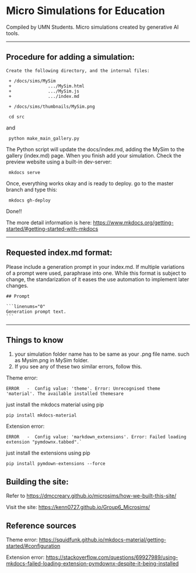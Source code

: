 # Micro Simulations for Education

Compiled by UMN Students.
Micro simulations created by generative AI tools.

---
## Procedure for adding a simulation:

```
Create the following directory, and the internal files:

 + /docs/sims/MySim
 +              .../MySim.html
 +              .../MySim.js
 +              .../index.md
 
 + /docs/sims/thumbnails/MySim.png
```
```
 cd src
```
and
```
 python make_main_gallery.py
 ```
The Python script will update the docs/index.md, adding the MySim to the gallery (index.md) page.
When you finish add your simulation. Check the preview website using a built-in dev-server:
```
 mkdocs serve
 ```
 Once, everything works okay and is ready to deploy. go to the master branch and type this:
```
 mkdocs gh-deploy
 ```
 Done!!

 The more detail information is here: https://www.mkdocs.org/getting-started/#getting-started-with-mkdocs

 
---

## Requested index.md format:

Please include a generation prompt in your index.md.  If multiple variations of a prompt were used, paraphrase into one. While this format is subject to change, the standarization of it eases the use automation to implement later changes.
 
````
## Prompt

```linenums="0"
Generation prompt text.
```
````

---
## Things to know
1. your simulation folder name has to be same as your .png file name.  such as Mysim.png in MySim folder.
2. If you see any of these two similar errors, follow this. 

Theme error:
```
ERROR   -  Config value: 'theme'. Error: Unrecognised theme 'material'. The available installed themesare
```
just install the mkdocs material using pip
```
pip install mkdocs-material
```

Extension error:
```
ERROR   -  Config value: 'markdown_extensions'. Error: Failed loading extension "pymdownx.tabbed".`
```
just install the extensions using pip
```
pip install pymdown-extensions --force
```




## Building the site:

Refer to https://dmccreary.github.io/microsims/how-we-built-this-site/

Visit the site: https://kenn0727.github.io/Group6_Microsims/

## Reference sources
Theme error: https://squidfunk.github.io/mkdocs-material/getting-started/#configuration

Extension error: https://stackoverflow.com/questions/69927989/using-mkdocs-failed-loading-extension-pymdownx-despite-it-being-installed